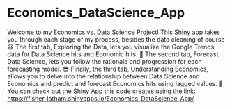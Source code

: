 # Economics_DataScience_App
Welcome to my Economics vs. Data Science Project! This Shiny app takes you through each stage of my process, besides the data cleaning of course 😃 The first tab, Exploring the Data, lets you visualize the Google Trends data for Data Science hits and Economic hits. 👊 The second tab, Forecast Data Science, lets you follow the rationale and progression for each forecasting model. 😎 Finally, the third tab, Understanding Economics, allows you to delve into the relationship between Data Science and Economics and predict and forecast Economics hits using lagged values. 🤯 You can check out the Shiny App this code creates using the link: https://fisher-latham.shinyapps.io/Economics_DataScience_App/
